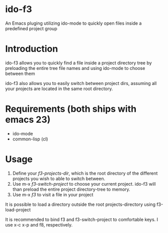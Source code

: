# ido-f3

An Emacs pluging utilizing ido-mode to quickly open files inside a predefined project group

# Introduction

 ido-f3 allows you to quickly find a file inside a project directory tree by
 preloading the entire tree file names and using ido-mode to choose between them

 ido-f3 also allows you to easily switch between project dirs, assuming all your projects are located in the same root directory.

# Requirements (both ships with emacs 23)

- ido-mode
- common-lisp (cl)

# Usage
1. Define your *f3-projects-dir*, which is the root directory of the different projects you wish to able to switch between.
1. Use m-x *f3-switch-project* to choose your current project. ido-f3 will than preload the entire project directory-tree to memory.
1. Use m-x *f3* to visit a file in your project

It is possible to load a directory outside the root projects-directory using f3-load-project

It is recommended to bind f3 and f3-switch-project to comfortable keys. I use x-c x-p and f8, respectively.
